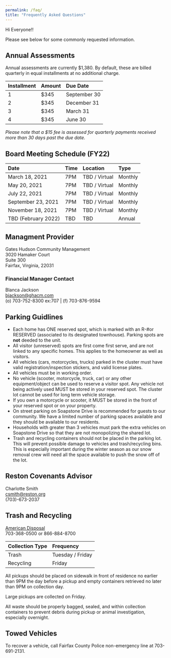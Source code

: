 ```yaml
---
permalink: /faq/
title: "Frequently Asked Questions"
---
```


Hi Everyone!!

Please see below for some commonly requested information.

## Annual Assessments

Annual assessments are currently $1,380.  By default, these are billed quarterly in equal installments at no additional charge.

| Installment | Amount | Due Date
|:------------|:-------|:------------------|
| 1           | $345   | September 30
| 2           | $345   | December 31
| 3           | $345   | March 31
| 4           | $345   | June 30

*Please note that a $15 fee is assessed for quarterly payments received more than 30 days past the due date.*

## Board Meeting Schedule (FY22)

| Date                | Time   | Location          | Type
|:--------------------|:-------|:------------------|:-------
| March 18, 2021      | 7PM    | TBD / Virtual     | Monthly
| May 20, 2021        | 7PM    | TBD / Virtual     | Monthly
| July 22, 2021       | 7PM    | TBD / Virtual     | Monthly
| September 23, 2021  | 7PM    | TBD / Virtual     | Monthly
| November 18, 2021   | 7PM    | TBD / Virtual     | Monthly
| TBD (February 2022) | TBD    | TBD               | Annual

## Managment Provider

Gates Hudson Community Management  
3020 Hamaker Court  
Suite 300  
Fairfax, Virginia, 22031

### Financial Manager Contact  
Blanca Jackson  
bjackson@ghacm.com  
(o) 703-752-8300 ex:707 | (f) 703-876-9594

## Parking Guidlines

* Each home has ONE reserved spot, which is marked with an R-#or RESERVED (associated to its designated townhouse).  Parking spots are **not** deeded to the unit.
* All visitor (unreserved) spots are first come first serve, and are not linked to any specific homes. This applies to the homeowner as well as visitors.
* All vehicles (cars, motorcycles, trucks) parked in the cluster must have valid registration/inspection stickers, and valid license plates.
* All vehicles must be in working order.   
* No vehicle (scooter, motorcycle, truck, car) or any other equipment/object can be used to reserve a visitor spot. Any vehicle not being actively used MUST be stored in your reserved spot. The cluster lot cannot be used for long term vehicle storage.  
* If you own a motorcycle or scooter, it MUST be stored in the front of your reserved spot or on your property.    
* On street parking on Soapstone Drive is recommended for guests to our community.  We have a limited number of parking spaces available and they should be available to our residents.
* Households with greater than 3 vehicles must park the extra vehicles on Soapstone Drive so that they are not monopolizing the shared lot.
* Trash and recycling containers should not be placed in the parking lot. This will prevent possible damage to vehicles and trash/recycling bins. This is especially important during the winter season as our snow removal crew will need all the space available to push the snow off of the lot.

## Reston Covenants Advisor

Charlotte Smith  
csmith@reston.org  
(703)-673-2037

## Trash and Recycling

[American Disposal](http://www.americandisposal.com/)  
703-368-0500 or 866-884-8700 

| Collection Type | Frequency          |
|:----------------|:------------------|
| Trash           | Tuesday / Friday |
| Recycling       | Friday           |

All pickups should be placed on sidewalk in front of residence no earlier than 9PM the day before a pickup and empty containers retrieved no later than 9PM on collection day.

Large pickups are collected on Friday.  

All waste should be properly bagged, sealed, and within collection containers to prevent debris during pickup or animal investigation, especially overnight.

## Towed Vehicles
To recover a vehicle, call Fairfax County Police non-emergency line at 703-691-2131.

